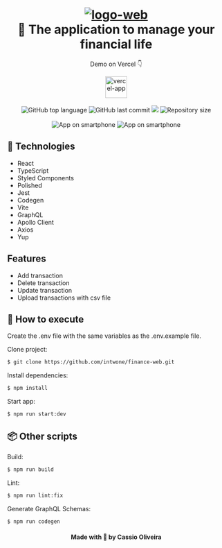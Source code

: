 <h1 align="center">
    <a href="https://imgbb.com/"><img src="https://i.ibb.co/jb0Fkdk/logo-web.png" alt="logo-web" border="0"></a>
    <br>
    🌟 The application to manage your financial life
</h1>

<div align="center" >
  <p>Demo on Vercel 👇</p>
  <a href="https://finance-web-ruby.vercel.app/"><img width=50 src="https://camo.githubusercontent.com/add2c9721e333f0043ac938f3dadbc26a282776e01b95b308fcaba5afaf74ae3/68747470733a2f2f6173736574732e76657263656c2e636f6d2f696d6167652f75706c6f61642f76313538383830353835382f7265706f7369746f726965732f76657263656c2f6c6f676f2e706e67" alt="vercel-app" border="0"></a>
</div>

<br>

<div align="center">
  <tr><img alt="GitHub top language" src="https://img.shields.io/github/languages/top/cassiosilva93/finance-web.svg"><tr>
  <tr><img alt="GitHub last commit" src="https://img.shields.io/github/last-commit/cassiosilva93/finance-web.svg"><tr>
  <tr><img src="https://codecov.io/gh/cassiosilva93/finance-web/branch/main/graph/badge.svg?token=C52HGZG6IV"/><tr>
  <tr><img alt="Repository size" src="https://img.shields.io/github/repo-size/cassiosilva93/finance-web.svg"><tr>
</div>

<br>

<div align="center">
  <div>
    <img src="https://i.ibb.co/2jrn3Tf/Screenshot-14-removebg-preview.png" alt="App on smartphone" border="0">
    <img src="https://i.ibb.co/022KwZF/Screenshot33-removebg-preview.png" alt="App on smartphone" border="0">
</div>
</a>

</div>

## 🚀 Technologies

- React
- TypeScript
- Styled Components
- Polished
- Jest
- Codegen
- Vite
- GraphQL
- Apollo Client
- Axios
- Yup

## Features

- Add transaction
- Delete transaction
- Update transaction
- Upload transactions with csv file

## 🏃 How to execute

Create the .env file with the same variables as the .env.example file.

Clone project:

```bash
$ git clone https://github.com/intwone/finance-web.git
```

Install dependencies:

```bash
$ npm install
```

Start app:

```bash
$ npm run start:dev
```

## 📦 Other scripts

Build:

```bash
$ npm run build
```

Lint:

```bash
$ npm run lint:fix
```

Generate GraphQL Schemas:

```bash
$ npm run codegen
```

<h4 align="center">Made with 💙 by Cassio Oliveira</h4>
